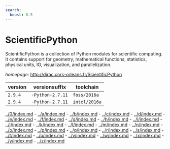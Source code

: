```yaml
---
search:
  boost: 0.5
---
```

# ScientificPython

ScientificPython is a collection of Python modules for scientific computing.  It contains support for geometry, mathematical functions, statistics, physical units, IO, visualization,  and parallelization.

*homepage*: <http://dirac.cnrs-orleans.fr/ScientificPython>

version | versionsuffix | toolchain
--------|---------------|----------
``2.9.4`` | ``-Python-2.7.11`` | ``foss/2016a``
``2.9.4`` | ``-Python-2.7.11`` | ``intel/2016a``

[../0/index.md](0) - [../a/index.md](a) - [../b/index.md](b) - [../c/index.md](c) - [../d/index.md](d) - [../e/index.md](e) - [../f/index.md](f) - [../g/index.md](g) - [../h/index.md](h) - [../i/index.md](i) - [../j/index.md](j) - [../k/index.md](k) - [../l/index.md](l) - [../m/index.md](m) - [../n/index.md](n) - [../o/index.md](o) - [../p/index.md](p) - [../q/index.md](q) - [../r/index.md](r) - [../s/index.md](s) - [../t/index.md](t) - [../u/index.md](u) - [../v/index.md](v) - [../w/index.md](w) - [../x/index.md](x) - [../y/index.md](y) - [../z/index.md](z)


